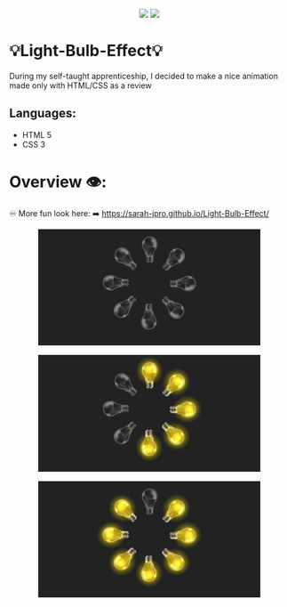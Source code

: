 <p align="center">
  <img src="https://img.shields.io/badge/HTML5-E34F26?style=for-the-badge&logo=html5&logoColor=white">
  <img src="https://img.shields.io/badge/CSS3-1572B6?style=for-the-badge&logo=css3&logoColor=white">
</p>


# 💡Light-Bulb-Effect💡


During my self-taught apprenticeship, I decided to make a nice animation made only with HTML/CSS as a review 


  Languages:
  ----------
   - HTML 5
   - CSS 3


  # Overview  👁️:
  ♾️ More fun look here: ➡️ https://sarah-jpro.github.io/Light-Bulb-Effect/
  



<p align="center">
<img src="img\vue1.jpeg" width="400">
<p align="center">
<img src="img\vue2.jpeg" width="400">
<p align="center">
<img src="img\vue3.jpeg" width="400">
